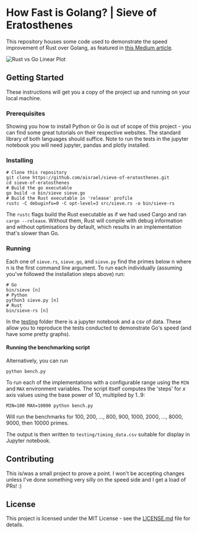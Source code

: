 # How Fast is Golang? | Sieve of Eratosthenes

This repository houses some code used to demonstrate the speed improvement of Rust over Golang, as featured in [this Medium article](https://medium.com/@alistairisrael/how-fast-is-rust-655f6dd90ff8).

![Rust vs Go Linear Plot](img/rust_vs_go_linear.png?raw=true "Rust vs Go Linear Plot")

## Getting Started

These instructions will get you a copy of the project up and running on your local machine.

### Prerequisites

Showing you how to install Python or Go is out of scope of this project - you can find some great tutorials on their respective websites. The standard library of both languages should suffice. Note to run the tests in the jupyter notebook you will need jupyter, pandas and plotly installed.

### Installing

```
# Clone this repository
git clone https://github.com/aisrael/sieve-of-eratosthenes.git
cd sieve-of-eratosthenes
# Build the go executable
go build -o bin/sieve sieve.go
# Build the Rust executable in 'release' profile
rustc -C debuginfo=0 -C opt-level=3 src/sieve.rs -o bin/sieve-rs
```

The `rustc` flags build the Rust executable as if we had used Cargo and ran `cargo --release`. Without them, Rust will compile with debug information and without optimisations by default, which results in an implementation that's slower than Go.

### Running

Each one of `sieve.rs`, `sieve.go`, and `sieve.py` find the primes below n where n is the first command line argument. To run each individually (assuming you've followed the installation steps above) run:

```
# Go
bin/sieve [n]
# Python
python3 sieve.py [n]
# Rust
bin/sieve-rs [n]
```

In the [testing](testing) folder there is a jupyter notebook and a csv of data. These allow you to reproduce the tests conducted to demonstrate Go's speed (and have some pretty graphs).

#### Running the benchmarking script

Alternatively, you can run

```
python bench.py
```

To run each of the implementations with a configurable range using the `MIN` and `MAX` environment variables. The script itself computes the 'steps' for _x_ axis values using the base power of 10, multiplied by 1..9:

```
MIN=100 MAX=10000 python bench.py
```

Will run the benchmarks for 100, 200, ..., 800, 900, 1000, 2000, ..., 8000, 9000, then 10000 primes.

The output is then written to `testing/timing_data.csv` suitable for display in Jupyter notebook.

## Contributing

This is/was a small project to prove a point. I won't be accepting changes unless I've done something very silly on the speed side and I get a load of PRs! :)

## License

This project is licensed under the MIT License - see the [LICENSE.md](LICENSE.md) file for details.
